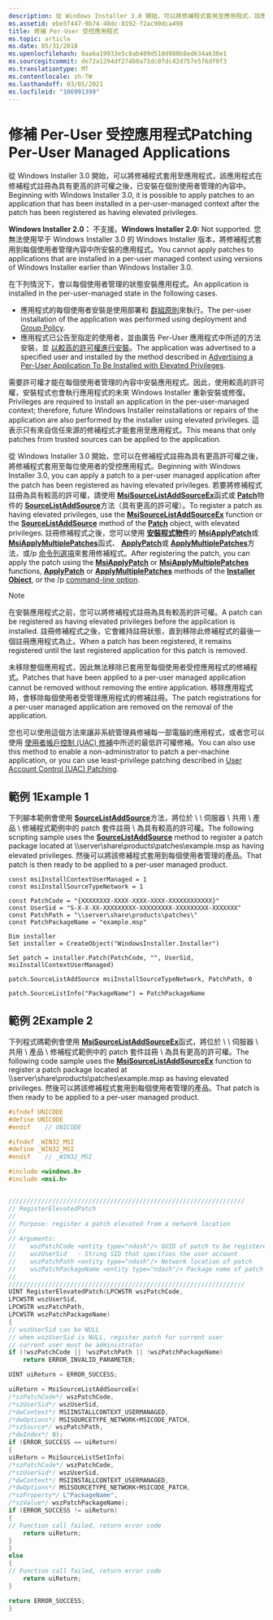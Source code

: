 ```yaml
---
description: 從 Windows Installer 3.0 開始，可以將修補程式套用至應用程式，該應用程式在修補程式註冊為具有更高的許可權之後，已安裝在個別使用者管理的內容中。
ms.assetid: ebe5f447-9b74-48dc-8192-f2ac90dca490
title: 修補 Per-User 受控應用程式
ms.topic: article
ms.date: 05/31/2018
ms.openlocfilehash: 0aa6a19933e5c8ab409d510d980b8ed634a630e1
ms.sourcegitcommit: de72a1294df274b0a71dc0fdc42d757e5f6df0f3
ms.translationtype: MT
ms.contentlocale: zh-TW
ms.lasthandoff: 03/05/2021
ms.locfileid: "106991399"
---
```

# <a name="patching-per-user-managed-applications"></a><span data-ttu-id="4e7b5-103">修補 Per-User 受控應用程式</span><span class="sxs-lookup"><span data-stu-id="4e7b5-103">Patching Per-User Managed Applications</span></span>

<span data-ttu-id="4e7b5-104">從 Windows Installer 3.0 開始，可以將修補程式套用至應用程式，該應用程式在修補程式註冊為具有更高的許可權之後，已安裝在個別使用者管理的內容中。</span><span class="sxs-lookup"><span data-stu-id="4e7b5-104">Beginning with Windows Installer 3.0, it is possible to apply patches to an application that has been installed in a per-user-managed context after the patch has been registered as having elevated privileges.</span></span>

<span data-ttu-id="4e7b5-105">**Windows Installer 2.0：** 不支援。</span><span class="sxs-lookup"><span data-stu-id="4e7b5-105">**Windows Installer 2.0:** Not supported.</span></span> <span data-ttu-id="4e7b5-106">您無法使用早于 Windows Installer 3.0 的 Windows Installer 版本，將修補程式套用到每個使用者管理內容中所安裝的應用程式。</span><span class="sxs-lookup"><span data-stu-id="4e7b5-106">You cannot apply patches to applications that are installed in a per-user managed context using versions of Windows Installer earlier than Windows Installer 3.0.</span></span>

<span data-ttu-id="4e7b5-107">在下列情況下，會以每個使用者管理的狀態安裝應用程式。</span><span class="sxs-lookup"><span data-stu-id="4e7b5-107">An application is installed in the per-user-managed state in the following cases.</span></span>

-   <span data-ttu-id="4e7b5-108">應用程式的每個使用者安裝是使用部署和 [群組原則](/previous-versions/windows/desktop/Policy/group-policy-start-page)來執行。</span><span class="sxs-lookup"><span data-stu-id="4e7b5-108">The per-user installation of the application was performed using deployment and [Group Policy](/previous-versions/windows/desktop/Policy/group-policy-start-page).</span></span>
-   <span data-ttu-id="4e7b5-109">應用程式已公告至指定的使用者，並由廣告 Per-User 應用程式中所述的方法安裝，並 [以較高的許可權進行安裝](advertising-a-per-user-application-to-be-installed-with-elevated-privileges.md)。</span><span class="sxs-lookup"><span data-stu-id="4e7b5-109">The application was advertised to a specified user and installed by the method described in [Advertising a Per-User Application To Be Installed with Elevated Privileges](advertising-a-per-user-application-to-be-installed-with-elevated-privileges.md).</span></span>

<span data-ttu-id="4e7b5-110">需要許可權才能在每個使用者管理的內容中安裝應用程式。因此，使用較高的許可權，安裝程式也會執行應用程式的未來 Windows Installer 重新安裝或修復。</span><span class="sxs-lookup"><span data-stu-id="4e7b5-110">Privileges are required to install an application in the per-user-managed context; therefore, future Windows Installer reinstallations or repairs of the application are also performed by the installer using elevated privileges.</span></span> <span data-ttu-id="4e7b5-111">這表示只有來自信任來源的修補程式才能套用至應用程式。</span><span class="sxs-lookup"><span data-stu-id="4e7b5-111">This means that only patches from trusted sources can be applied to the application.</span></span>

<span data-ttu-id="4e7b5-112">從 Windows Installer 3.0 開始，您可以在修補程式註冊為具有更高許可權之後，將修補程式套用至每位使用者的受控應用程式。</span><span class="sxs-lookup"><span data-stu-id="4e7b5-112">Beginning with Windows Installer 3.0, you can apply a patch to a per-user managed application after the patch has been registered as having elevated privileges.</span></span> <span data-ttu-id="4e7b5-113">若要將修補程式註冊為具有較高的許可權，請使用 [**MsiSourceListAddSourceEx**](/windows/desktop/api/Msi/nf-msi-msisourcelistaddsourceexa)函式或 [**Patch**](patch-object.md)物件的 [**SourceListAddSource**](patch-sourcelistaddsource.md)方法（具有更高的許可權）。</span><span class="sxs-lookup"><span data-stu-id="4e7b5-113">To register a patch as having elevated privileges, use the [**MsiSourceListAddSourceEx**](/windows/desktop/api/Msi/nf-msi-msisourcelistaddsourceexa) function or the [**SourceListAddSource**](patch-sourcelistaddsource.md) method of the [**Patch**](patch-object.md) object, with elevated privileges.</span></span> <span data-ttu-id="4e7b5-114">註冊修補程式之後，您可以使用 [**安裝程式物件**](installer-object.md)的 [**MsiApplyPatch**](/windows/desktop/api/Msi/nf-msi-msiapplypatcha)或 [**MsiApplyMultiplePatches**](/windows/desktop/api/Msi/nf-msi-msiapplymultiplepatchesa)函式、 [**ApplyPatch**](installer-applypatch.md)或 [**ApplyMultiplePatches**](installer-applymultiplepatches.md)方法，或/p [命令列選項](command-line-options.md)來套用修補程式。</span><span class="sxs-lookup"><span data-stu-id="4e7b5-114">After registering the patch, you can apply the patch using the [**MsiApplyPatch**](/windows/desktop/api/Msi/nf-msi-msiapplypatcha) or [**MsiApplyMultiplePatches**](/windows/desktop/api/Msi/nf-msi-msiapplymultiplepatchesa) functions, [**ApplyPatch**](installer-applypatch.md) or [**ApplyMultiplePatches**](installer-applymultiplepatches.md) methods of the [**Installer Object**](installer-object.md), or the /p [command-line option](command-line-options.md).</span></span>

> [!Note]
> <span data-ttu-id="4e7b5-115">在安裝應用程式之前，您可以將修補程式註冊為具有較高的許可權。</span><span class="sxs-lookup"><span data-stu-id="4e7b5-115">A patch can be registered as having elevated privileges before the application is installed.</span></span> <span data-ttu-id="4e7b5-116">註冊修補程式之後，它會維持註冊狀態，直到移除此修補程式的最後一個註冊應用程式為止。</span><span class="sxs-lookup"><span data-stu-id="4e7b5-116">When a patch has been registered, it remains registered until the last registered application for this patch is removed.</span></span>
> 
> <span data-ttu-id="4e7b5-117">未移除整個應用程式，因此無法移除已套用至每個使用者受控應用程式的修補程式。</span><span class="sxs-lookup"><span data-stu-id="4e7b5-117">Patches that have been applied to a per-user managed application cannot be removed without removing the entire application.</span></span> <span data-ttu-id="4e7b5-118">移除應用程式時，會移除每個使用者受管理應用程式的修補註冊。</span><span class="sxs-lookup"><span data-stu-id="4e7b5-118">The patch registrations for a per-user managed application are removed on the removal of the application.</span></span>

<span data-ttu-id="4e7b5-119">您也可以使用這個方法來讓非系統管理員修補每一部電腦的應用程式，或者您可以使用 [使用者帳戶控制 (UAC) 修補](user-account-control--uac--patching.md)中所述的最低許可權修補。</span><span class="sxs-lookup"><span data-stu-id="4e7b5-119">You can also use this method to enable a non-administrator to patch a per-machine application, or you can use least-privilege patching described in [User Account Control (UAC) Patching](user-account-control--uac--patching.md).</span></span>

## <a name="example-1"></a><span data-ttu-id="4e7b5-120">範例 1</span><span class="sxs-lookup"><span data-stu-id="4e7b5-120">Example 1</span></span>

<span data-ttu-id="4e7b5-121">下列腳本範例會使用 [**SourceListAddSource**](patch-sourcelistaddsource.md)方法，將位於 \\ \\ 伺服器 \\ 共用 \\ 產品 \\ 修補程式範例中的 patch 套件註冊 \\ 為具有較高的許可權。</span><span class="sxs-lookup"><span data-stu-id="4e7b5-121">The following scripting sample uses the [**SourceListAddSource**](patch-sourcelistaddsource.md) method to register a patch package located at \\\\server\\share\\products\\patches\\example.msp as having elevated privileges.</span></span> <span data-ttu-id="4e7b5-122">然後可以將該修補程式套用到每個使用者管理的產品。</span><span class="sxs-lookup"><span data-stu-id="4e7b5-122">That patch is then ready to be applied to a per-user managed product.</span></span>

``` syntax
const msiInstallContextUserManaged = 1
const msiInstallSourceTypeNetwork = 1

const PatchCode = "{XXXXXXXX-XXXX-XXXX-XXXX-XXXXXXXXXXXX}"
const UserSid = "S-X-X-XX-XXXXXXXXX-XXXXXXXXX-XXXXXXXXX-XXXXXXX"
const PatchPath = "\\server\share\products\patches\"
const PatchPackageName = "example.msp"

Dim installer
Set installer = CreateObject("WindowsInstaller.Installer")

Set patch = installer.Patch(PatchCode, "", UserSid, msiInstallContextUserManaged)

patch.SourceListAddSource msiInstallSourceTypeNetwork, PatchPath, 0

patch.SourceListInfo("PackageName") = PatchPackageName
```

## <a name="example-2"></a><span data-ttu-id="4e7b5-123">範例 2</span><span class="sxs-lookup"><span data-stu-id="4e7b5-123">Example 2</span></span>

<span data-ttu-id="4e7b5-124">下列程式碼範例會使用 [**MsiSourceListAddSourceEx**](/windows/desktop/api/Msi/nf-msi-msisourcelistaddsourceexa)函式，將位於 \\ \\ 伺服器 \\ 共用 \\ 產品 \\ 修補程式範例中的 patch 套件註冊 \\ 為具有更高的許可權。</span><span class="sxs-lookup"><span data-stu-id="4e7b5-124">The following code sample uses the [**MsiSourceListAddSourceEx**](/windows/desktop/api/Msi/nf-msi-msisourcelistaddsourceexa) function to register a patch package located at \\\\server\\share\\products\\patches\\example.msp as having elevated privileges.</span></span> <span data-ttu-id="4e7b5-125">然後可以將該修補程式套用到每個使用者管理的產品。</span><span class="sxs-lookup"><span data-stu-id="4e7b5-125">That patch is then ready to be applied to a per-user managed product.</span></span>


```C++
#ifndef UNICODE
#define UNICODE
#endif    // UNICODE

#ifndef _WIN32_MSI
#define _WIN32_MSI
#endif    // _WIN32_MSI

#include <windows.h>
#include <msi.h>


/////////////////////////////////////////////////////////////////
// RegisterElevatedPatch
//
// Purpose: register a patch elevated from a network location
//
// Arguments:
//    wszPatchCode <entity type="ndash"/> GUID of patch to be registered
//    wszUserSid   - String SID that specifies the user account
//    wszPatchPath <entity type="ndash"/> Network location of patch
//    wszPatchPackageName <entity type="ndash"/> Package name of patch
//
/////////////////////////////////////////////////////////////////
UINT RegisterElevatedPatch(LPCWSTR wszPatchCode, 
LPCWSTR wszUserSid, 
LPCWSTR wszPatchPath, 
LPCWSTR wszPatchPackageName)
{
// wszUserSid can be NULL
// when wszUserSid is NULL, register patch for current user
// current user must be administrator
if (!wszPatchCode || !wszPatchPath || !wszPatchPackageName)
    return ERROR_INVALID_PARAMETER;

UINT uiReturn = ERROR_SUCCESS;

uiReturn = MsiSourceListAddSourceEx(
/*szPatchCode*/ wszPatchCode,
/*szUserSid*/ wszUserSid,
/*dwContext*/ MSIINSTALLCONTEXT_USERMANAGED,
/*dwOptions*/ MSISOURCETYPE_NETWORK+MSICODE_PATCH,
/*szSource*/ wszPatchPath,
/*dwIndex*/ 0);
if (ERROR_SUCCESS == uiReturn)
{
uiReturn = MsiSourceListSetInfo(
/*szPatchCode*/ wszPatchCode,
/*szUserSid*/ wszUserSid,
/*dwContext*/ MSIINSTALLCONTEXT_USERMANAGED,
/*dwOptions*/ MSISOURCETYPE_NETWORK+MSICODE_PATCH,
/*szProperty*/ L"PackageName",
/*szValue*/ wszPatchPackageName);
if (ERROR_SUCCESS != uiReturn)
{
// Function call failed, return error code
    return uiReturn;
}
}
else
{
// Function call failed, return error code
    return uiReturn;
}

return ERROR_SUCCESS;
}


```



 

 
